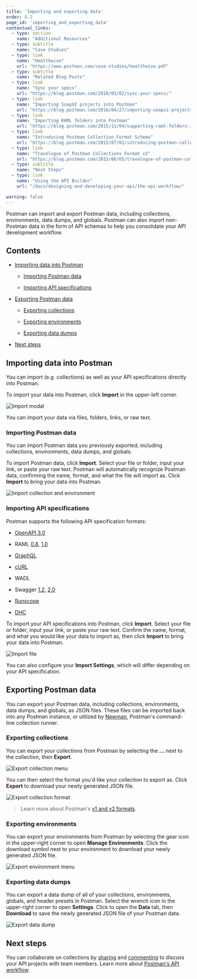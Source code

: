 ```yaml
---
title: 'Importing and exporting data'
order: 8.2
page_id: 'importing_and_exporting_data'
contextual_links:
  - type: section
    name: "Additional Resources"
  - type: subtitle
    name: "Case Studies"
  - type: link
    name: "Healthwise"
    url: "https://www.postman.com/case-studies/healthwise.pdf"
  - type: subtitle
    name: "Related Blog Posts"
  - type: link
    name: "Sync your specs"
    url: "https://blog.postman.com/2018/03/02/sync-your-specs/"
  - type: link
    name: "Importing SoapUI projects into Postman"
    url: "https://blog.postman.com/2016/04/27/importing-soapui-projects-into-postman/"
  - type: link
    name: "Importing RAML folders into Postman"
    url: "https://blog.postman.com/2015/11/04/supporting-raml-folders-in-postman/"
  - type: link
    name: "Introducing Postman Collection Format Schema"
    url: "https://blog.postman.com/2015/07/02/introducing-postman-collection-format-schema/"
  - type: link
    name: "Travelogue of Postman Collections Format v2"
    url: "https://blog.postman.com/2015/06/05/travelogue-of-postman-collection-format-v2/"
  - type: subtitle
    name: "Next Steps"
  - type: link
    name: "Using the API Builder"
    url: "/docs/designing-and-developing-your-api/the-api-workflow/"

warning: false
---
```


Postman can import and export Postman data, including collections, environments, data dumps, and globals. Postman can also import non-Postman data in the form of API schemas to help you consolidate your API development workflow.

## Contents

* [Importing data into Postman](#importing-data-into-postman)

    * [Importing Postman data](#importing-postman-data)

    * [Importing API specifications](#importing-api-specifications)

* [Exporting Postman data](#exporting-postman-data)

    * [Exporting collections](#exporting-collections)

    * [Exporting environments](#exporting-environments)

    * [Exporting data dumps](#exporting-data-dumps)

* [Next steps](#next-steps)

## Importing data into Postman

You can import (e.g. collections) as well as your API specifications directly into Postman.

To import your data into Postman, click **Import** in the upper-left corner.

![Import modal](https://assets.postman.com/postman-docs/import-modal-2.jpg)

You can import your data via files, folders, links, or raw text.

### Importing Postman data

You can import Postman data you previously exported, including collections, environments, data dumps, and globals.  

To import Postman data, click **Import**. Select your file or folder, input your link, or paste your raw text. Postman will automatically recognize Postman data, confirming the name, format, and what the file will import as. Click **Import** to bring your data into Postman.

![Import collection and environment](https://assets.postman.com/postman-docs/import-coll-env-2.jpg)

### Importing API specifications

Postman supports the following API specification formats:

* [OpenAPI 3.0](https://github.com/postmanlabs/openapi-to-postman)

* RAML [0.8](https://github.com/postmanlabs/raml-to-postman), [1.0](https://github.com/postmanlabs/raml1-to-postman)

* [GraphQL](https://github.com/postmanlabs/graphql-to-postman)

* [cURL](https://github.com/postmanlabs/curl-to-postman)

* WADL

* Swagger [1.2](https://github.com/postmanlabs/swagger1-to-postman), [2.0](https://github.com/postmanlabs/swagger2-postman2-lambda)

* [Runscope](https://github.com/postmanlabs/runscope-to-postman)

* [DHC](https://github.com/postmanlabs/dhc-to-postman)

To import your API specifications into Postman, click **Import**. Select your file or folder, input your link, or paste your raw text. Confirm the name, format, and what you would like your data to import as, then click **Import** to bring your data into Postman.

![Import file](https://assets.postman.com/postman-docs/import-file-2.jpg)

You can also configure your **Import Settings**, which will differ depending on your API specification.

## Exporting Postman data

You can export your Postman data, including collections, environments, data dumps, and globals, as JSON files. These files can be imported back into any Postman instance, or utilized by [Newman](/docs/running-collections/using-newman/command-line-integration-with-newman/), Postman's command-line collection runner.

### Exporting collections

You can export your collections from Postman by selecting the **...** next to the collection, then **Export**.

![Export collection menu](https://assets.postman.com/postman-docs/export-collection-menu2.jpg)

You can then select the format you'd like your collection to export as. Click **Export** to download your newly generated JSON file.

![Export collection format](https://assets.postman.com/postman-docs/export-collection-format-2.jpg)

> Learn more about Postman's [v1 and v2 formats](https://blog.postman.com/2015/06/05/travelogue-of-postman-collection-format-v2/).

### Exporting environments

You can export your environments from Postman by selecting the gear icon in the upper-right corner to open **Manage Environments**. Click the download symbol next to your environment to download your newly generated JSON file.

![Export environment menu](https://assets.postman.com/postman-docs/export-environment-menu-3.jpg)

### Exporting data dumps

You can export a data dump of all of your collections, environments, globals, and header presets in Postman. Select the wrench icon in the upper-right corner to open **Settings**. Click to open the **Data** tab, then **Download** to save the newly generated JSON file of your Postman data.

![Export data dump](https://assets.postman.com/postman-docs/data-dump-menu-2.jpg)

## Next steps

You can collaborate on collections by [sharing](/docs/collaborating-in-postman/sharing/) and [commenting](/docs/collaborating-in-postman/commenting-on-collections/) to discuss your API projects with team members. Learn more about [Postman's API workflow](/docs/designing-and-developing-your-api/the-api-workflow/).
